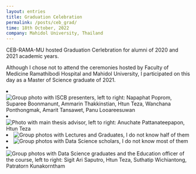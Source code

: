 ```yaml
---
layout: entries
title: Graduation Celebration
permalink: /posts/ceb_grad/
time: 18th October, 2022
company: Mahidol University, Thailand
---
```


CEB-RAMA-MU hosted Graduation Cerlebration for alumni of 2020 and 2021 academic years.

Although I chose not to attend the ceremonies hosted by Faculty of Medicine Ramathibodi Hospital and Mahidol University, I participated on this day as a Master of Science graduate of 2021. <span /> 

<div id="photos">
	<li class="landscape"><img src="/assets/photos/ceb_grad-1.jpg" title="Group photo with ISCB presenters, left to right: Napaphat Poprom, Suparee Boonmanunt, Ammarin Thakkinstian, Htun Teza, Wanchana Ponthongmak, Amarit Tansawet, Panu Looareesuwan" alt="Group photo with ISCB presenters, left to right: Napaphat Poprom, Suparee Boonmanunt, Ammarin Thakkinstian, Htun Teza, Wanchana Ponthongmak, Amarit Tansawet, Panu Looareesuwan"/></ li>
	<li class="landscape"><img src="/assets/photos/ceb_grad-2.jpg" title="Photo with main thesis advisor, left to right: Anuchate Pattanateepapon, Htun Teza" alt="Photo with main thesis advisor, left to right: Anuchate Pattanateepapon, Htun Teza" /></ li>
	<li class="landscape"><img src="/assets/photos/ceb_grad-3.jpg" title="Group photos with Lectures and Graduates, I do not know half of them" alt="Group photos with Lectures and Graduates, I do not know half of them" /></ li>
	<li class="landscape"><img src="/assets/photos/ceb_grad-4.jpg" title="Group photos with Data Science scholars, I do not know most of them" alt="Group photos with Data Science scholars, I do not know most of them" /></ li>
	<li><img src="/assets/photos/ceb_grad-5.jpg" title="Group photos with Data Science graduates and the Education officer of the course, left to right: Sigit Ari Saputro, Htun Teza, Suthatip Wichiantong, Patratorn Kunakorntham" alt="Group photos with Data Science graduates and the Education officer of the course, left to right: Sigit Ari Saputro, Htun Teza, Suthatip Wichiantong, Patratorn Kunakorntham" /></ li>
</div>